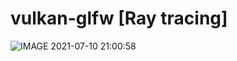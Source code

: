 # vulkan-glfw [Ray tracing]

![IMAGE 2021-07-10 21:00:58](https://user-images.githubusercontent.com/46248839/125172349-f3ca6f00-e1c1-11eb-8ab2-c9383c8eb78d.jpg)

